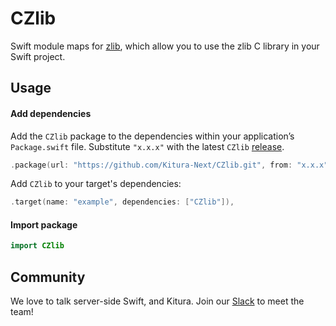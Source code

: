 # CZlib

Swift module maps for [zlib](https://www.zlib.net/), which allow you to use the zlib C library in your Swift project.

## Usage

#### Add dependencies

Add the `CZlib` package to the dependencies within your application’s `Package.swift` file. Substitute `"x.x.x"` with the latest `CZlib` [release](https://github.com/Kitura-Next/CZlib/releases).

```swift
.package(url: "https://github.com/Kitura-Next/CZlib.git", from: "x.x.x")
```

Add `CZlib` to your target's dependencies:

```swift
.target(name: "example", dependencies: ["CZlib"]),
```

#### Import package

```swift
import CZlib
```

## Community

We love to talk server-side Swift, and Kitura. Join our [Slack](http://swift-at-ibm-slack.mybluemix.net/) to meet the team!
